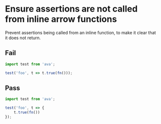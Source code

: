 # Ensure assertions are not called from inline arrow functions

Prevent assertions being called from an inline function, to make it clear that it does not return.

## Fail
```js
import test from 'ava';

test('foo', t => t.true(fn()));
```

## Pass
```js
import test from 'ava';

test('foo', t => {
	t.true(fn())
});
```
